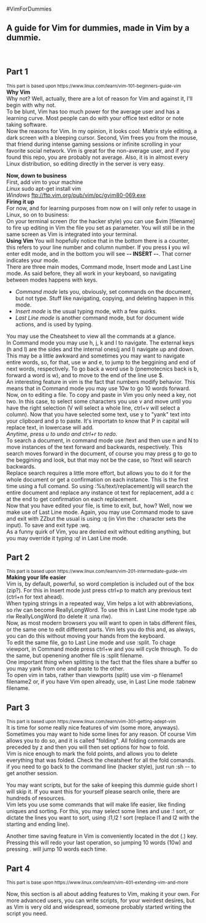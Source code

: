 #VimForDummies
<h2>A guide for Vim for dummies, made in Vim by a dummie.</h2><br>
<h2>Part 1</h2>
<sub>This part is based upon https://www.linux.com/learn/vim-101-beginners-guide-vim</sub><br>
<b>Why Vim</b><br>
Why not? Well, actually, there are a lot of reason for Vim and against it, I'll begin with why not. <br>
To be blunt, Vim has too much power for the average user and has a learning curve. Most people can do with your office text editor or note taking software.<br> 
Now the reasons for Vim. In my opinion, it looks cool: Matrix style editing, a dark screen with a bleeping cursor. Second, Vim frees you from the mouse, that friend during intense gaming sessions or infinite scrolling in your favorite social network. Vim is great for the non-average user, and if you found this repo, you are probably not average.
Also, it is in almost every Linux distribution, so editing directly in the server is very easy.<br>

<b>Now, down to business</b><br>
First, add vim to your machine<br>
<i>Linux</i> sudo apt-get install vim<br>
<i>Windows</i> ftp://ftp.vim.org/pub/vim/pc/gvim80-069.exe<br>
<b>Firing it up</b><br>
For now, and for learning purposes from now on I will only refer to usage in Linux, so on to business:<br>
On your terminal screen (for the hacker style) you can use $vim [filename] to fire up editing in Vim the file you set as parameter. You will still be in the same screen as Vim is integrated into your terminal.<br>
<b>Using Vim</b> 
You will hopefully notice that in the bottom there is a counter, this refers to your line number and column number. If you press <b>i</b> you wil enter edit mode, and in the bottom you will see <b>-- INSERT --</b>. That corner indicates your mode. <br>
There are three main modes, Command mode, Insert mode and Last Line mode. As said before, they all work in your keyboard, so navigating between modes happens with keys. <br>
<ul>
<li><i>Command mode</i> lets you, obviously, set commands on the document, but not type. Stuff like navigating, copying, and deleting happen in this mode.</li> 
<li><i>Insert mode</i> is the usual typing mode, with a few quirks.</li>
<li><i>Last Line mode</i> is another command mode, but for document wide actions, and is used by typing.</li></ul>
You may use the Cheatsheet to view all the commands at a glance.<br>
In Command mode you may use h, j, k and l to navigate. The external keys (h and l) are the sides and the internal ones(j and l) navigate up and down. This may be a little awkward and sometimes you may want to navigate entire words, so, for that, use w and e, to jump to the beggining and end of next words, respectively. To go back a word use b (pnemotecnics back is b, forward a word is w), and to move to the end of the line use $. <br>
An interesting feature in vim is the fact that numbers modify behavior. This means that in Command mode you may use 10w to go 10 words forward. <br>
Now, on to editing a file. To copy and paste in Vim you only need a key, not two. In this case, to select some characters you use v and move until you have the right selection (V will select a whole line, ctrl+v will select a column). Now that you have selected some text, use y to "yank" text into your clipboard and p to paste. It's importatn to know that P in capital will replace text, in lowercase will add. <br>
<i>Anytime, press u to undo and ctrl+r to redo.</i><br> 
To search a document, in command mode use /text and then use n and N to move instances of the text forward and backwards, respectively. This search moves forward in the document, of course you may press g to go to the beggining and look, but that may not be the case, so ?text will search backwards. <br>
Replace search requires a little more effort, but allows you to do it for the whole document or get a confirmation on each instance. This is the first time using a full comand. So using :%s/text/replacement/g will search the entire document and replace any instance ot text for replacement, add a c at the end to get confirmation on each replacement.<br>
Now that you have edited your file, is time to exit, but, how? Well, now we make use of Last Line mode. Again, you may use Command mode to save and exit with ZZbut the usual is using :q (in Vim the : character sets the input). To save and exit type :wq. <br>
As a funny quirk of Vim, you are denied exit without editing anything, but you may override it typing :q! in Last Line mode.<br>
<h2>Part 2</h2>
<sub>This part is based upon https://www.linux.com/learn/vim-201-intermediate-guide-vim</sub><br>
<b>Making your life easier</b><br>
Vim is, by default, powerful, so word completion is included out of the box (zip?). For this in Insert mode just press ctrl+p to match any previous text (ctrl+n for text ahead).<br>
When typing strings in a repeated way, Vim helps a lot with abbreviations, so rlw can become ReallyLongWord. To use this in Last Line mode type :ab rlw ReallyLongWord (to delete it :una rlw).<br>
Now, as most modern browsers you will want to open in tabs different files, or the same one to edit different parts. Vim lets you do this and, as always, you can do this without moving your hands from the keyboard. <br>
To edit the same file, go to Last Line mode and use :split. To chage viewport, in Command mode press ctrl+w and you will cycle through. To do the same, but openening another file is :split filename. <br> 
One important thing when splitting is the fact that the files share a buffer so you may yank from one and paste to the other. <br>
To open vim in tabs, rather than viewports (split) use vim -p filename1 filename2 or, if you have Vim open already, use, in Last Line mode :tabnew filename.<br>

<h2>Part 3</h2>
<sub>This part is based upon https://www.linux.com/learn/vim-301-getting-adept-vim</sub><br>
It is time for some really nice features of vim (some more, anyways). Sometimes you may want to hide some lines for any reason. Of course Vim allows you to do so, and it is called "folding". All folding commands are preceded by z and then you will then set options for how to fold. <br>
Vim is nice enough to mark the fold points, and allows you to delete everything that was folded. Check the cheatsheet for all the fold comands.<br>
if you need to go back to the command line (hacker style), just run :sh -- to get another session.<br>

You may want scripts, but for the sake of keeping this dummie guide short I will skip it. If you want this for yourself please search onlie, there are hundreds of resources.<br>
Vim lets you use some commands that will make life easier, like finding uniques and sorting. For this, you may select some lines and use :! sort, or dictate the lines you want to sort, using :l1,l2 ! sort (replace l1 and l2 with the starting and ending line). <br>

Another time saving feature in Vim is conveniently located in the dot (.) key. Pressing this will redo your last operation, so jumping 10 words (10w) and pressing . will jump 10 words each time. <br>

<h2>Part 4</h2>
<sub> This part is base upon https://www.linux.com/learn/vim-401-extending-vim-and-more </sub><br>
 
Now, this section is all about adding features to Vim, making it your own. For more advanced users, you can write scripts, for your weirdest desires, but as Vim is very old and widespread, someone probably started writing the script you need. <br>

